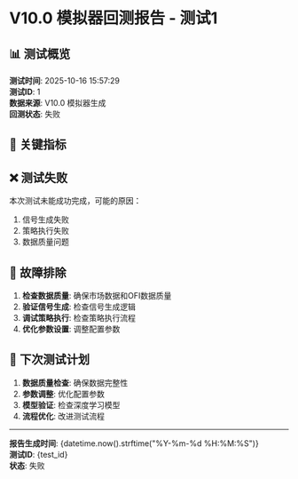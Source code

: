 # V10.0 模拟器回测报告 - 测试1

## 📊 测试概览

**测试时间**: 2025-10-16 15:57:29  
**测试ID**: 1  
**数据来源**: V10.0 模拟器生成  
**回测状态**: 失败

## 🎯 关键指标


## ❌ 测试失败

本次测试未能成功完成，可能的原因：
1. 信号生成失败
2. 策略执行失败
3. 数据质量问题

## 🔧 故障排除

1. **检查数据质量**: 确保市场数据和OFI数据质量
2. **验证信号生成**: 检查信号生成逻辑
3. **调试策略执行**: 检查策略执行流程
4. **优化参数设置**: 调整配置参数

## 🎯 下次测试计划

1. **数据质量检查**: 确保数据完整性
2. **参数调整**: 优化配置参数
3. **模型验证**: 检查深度学习模型
4. **流程优化**: 改进测试流程

---
**报告生成时间**: {datetime.now().strftime("%Y-%m-%d %H:%M:%S")}  
**测试ID**: {test_id}  
**状态**: 失败
